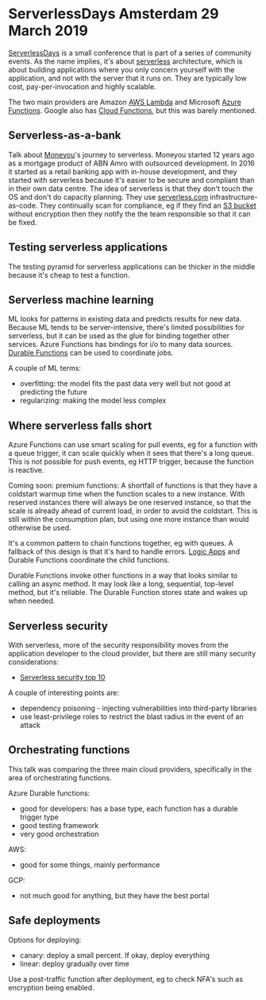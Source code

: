 # ServerlessDays Amsterdam 29 March 2019

[ServerlessDays](https://serverlessdays.amsterdam/)
is a small conference that is part of a series of community events.
As the name implies, it's about
[serverless](https://en.wikipedia.org/wiki/Serverless_computing)
architecture,
which is about building applications where you only concern yourself with the application,
and not with the server that it runs on.
They are typically low cost, pay-per-invocation and highly scalable.

The two main providers are
Amazon [AWS Lambda](https://aws.amazon.com/lambda/)
and
Microsoft [Azure Functions](https://azure.microsoft.com/en-us/services/functions/).
Google also has
[Cloud Functions](https://cloud.google.com/functions/),
but this was barely mentioned.

## Serverless-as-a-bank

Talk about
[Moneyou](https://www.moneyou.nl/)'s journey to serverless.
Moneyou started 12 years ago as a mortgage product of ABN Amro
with outsourced development.
In 2016 it started as a retail banking app with in-house development,
and they started with serverless because
it's easier to be secure and compliant than in their own data centre.
The idea of serverless is that they don't touch the OS and don't do capacity planning.
They use [serverless.com](https://serverless.com/)
infrastructure-as-code.
They continually scan for compliance,
eg if they find an
[S3 bucket](https://docs.aws.amazon.com/AmazonS3/latest/dev/UsingBucket.html)
without encryption then they notify the the team responsible so that it can be fixed.

## Testing serverless applications

The testing pyramid for serverless applications can be thicker in the middle
because it's cheap to test a function.

## Serverless machine learning

ML looks for patterns in existing data and predicts results for new data.
Because ML tends to be server-intensive,
there's limited possibilities for serverless,
but it can be used as the glue for binding together other services.
Azure Functions has bindings for i/o to many data sources.
[Durable Functions](https://docs.microsoft.com/en-us/azure/azure-functions/durable/durable-functions-overview)
can be used to coordinate jobs.

A couple of ML terms:
- overfitting: the model fits the past data very well but not good at predicting the future
- regularizing: making the model less complex

## Where serverless falls short

Azure Functions can use smart scaling for pull events,
eg for a function with a queue trigger,
it can scale quickly when it sees that there's a long queue.
This is not possible for push events,
eg HTTP trigger,
because the function is reactive.

Coming soon: premium functions:
A shortfall of functions is that they have a coldstart warmup time when the function scales to a new instance.
With reserved instances there will always be one reserved instance,
so that the scale is already ahead of current load,
in order to avoid the coldstart.
This is still within the consumption plan,
but using one more instance than would otherwise be used.

It's a common pattern to chain functions together, eg with queues.
A fallback of this design is that it's hard to handle errors.
[Logic Apps](https://azure.microsoft.com/en-us/services/logic-apps/)
and Durable Functions coordinate the child functions.

Durable Functions invoke other functions in a way that looks similar to calling an async method.
It may look like a long, sequential, top-level method,
but it's reliable.
The Durable Function stores state and wakes up when needed.

## Serverless security

With serverless,
more of the security responsibility moves from the application developer to the cloud provider,
but there are still many security considerations:
- [Serverless security top 10](https://www.puresec.io/blog/serverless-top-10-released)

A couple of interesting points are:
- dependency poisoning - injecting vulnerabilities into third-party libraries
- use least-privilege roles to restrict the blast radius in the event of an attack

## Orchestrating functions

This talk was comparing the three main cloud providers,
specifically in the area of orchestrating functions.

Azure Durable functions:
- good for developers: has a base type, each function has a durable trigger type
- good testing framework
- very good orchestration

AWS:
- good for some things, mainly performance

GCP:
- not much good for anything, but they have the best portal

## Safe deployments

Options for deploying:
- canary: deploy a small percent. If okay, deploy everything
- linear: deploy gradually over time

Use a post-traffic function after deployment,
eg to check NFA's such as encryption being enabled.
